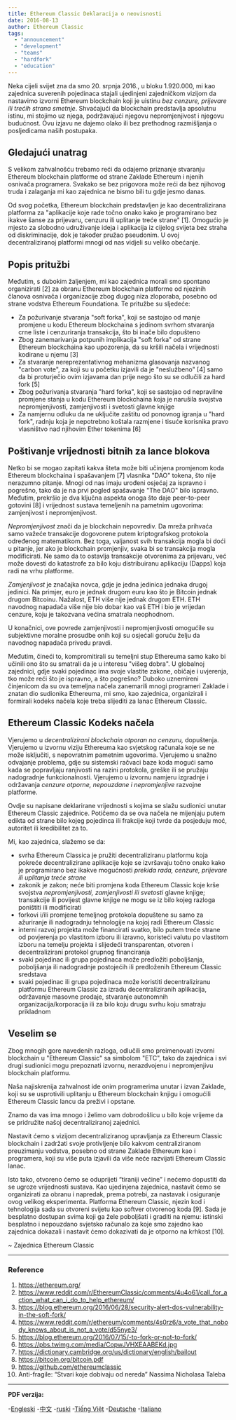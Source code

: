 ```yaml
---
title: Ethereum Classic Deklaracija o neovisnosti
date: 2016-08-13
author: Ethereum Classic
tags:
  - "announcement"
  - "development"
  - "teams"
  - "hardfork"
  - "education"
---
```


Neka cijeli svijet zna da smo 20. srpnja 2016., u bloku 1.920.000, mi kao zajednica suverenih pojedinaca stajali ujedinjeni zajedničkom vizijom da nastavimo izvorni Ethereum blockchain koji je uistinu *bez cenzure, prijevare ili trećih strana smetnje*. Shvaćajući da blockchain predstavlja apsolutnu istinu, mi stojimo uz njega, podržavajući njegovu nepromjenjivost i njegovu budućnost. Ovu izjavu ne dajemo olako ili bez prethodnog razmišljanja o posljedicama naših postupaka.

## Gledajući unatrag

S velikom zahvalnošću trebamo reći da odajemo priznanje stvaranju Ethereum blockchain platforme od strane Zaklade Ethereum i njenih osnivača programera. Svakako se bez prigovora može reći da bez njihovog truda i zalaganja mi kao zajednica ne bismo bili tu gdje jesmo danas.

Od svog početka, Ethereum blockchain predstavljen je kao decentralizirana platforma za "aplikacije koje rade točno onako kako je programirano bez ikakve šanse za prijevaru, cenzuru ili uplitanje treće strane" [1]. Omogućio je mjesto za slobodno udruživanje ideja i aplikacija iz cijelog svijeta bez straha od diskriminacije, dok je također pružao pseudonim. U ovoj decentraliziranoj platformi mnogi od nas vidjeli su veliko obećanje.

## Popis pritužbi

Međutim, s dubokim žaljenjem, mi kao zajednica morali smo spontano organizirati [2] za obranu Ethereum blockchain platforme od njezinih članova osnivača i organizacije zbog dugog niza zloporaba, posebno od strane vodstva Ethereum Foundationa. Te pritužbe su sljedeće:

- Za požurivanje stvaranja "soft forka", koji se sastojao od manje promjene u kodu Ethereum blockchaina s jedinom svrhom stvaranja crne liste i cenzuriranja transakcija, što bi inače bilo dopušteno
- Zbog zanemarivanja potpunih implikacija "soft forka" od strane Ethereum blockchaina kao upozorenja, da su kršili načela i vrijednosti kodirane u njemu [3]
- Za stvaranje nereprezentativnog mehanizma glasovanja nazvanog "carbon vote", za koji su u početku izjavili da je "neslužbeno" [4] samo da bi proturječio ovim izjavama dan prije nego što su se odlučili za hard fork [5]
- Zbog požurivanja stvaranja "hard forka", koji se sastojao od nepravilne promjene stanja u kodu Ethereum blockchaina koja je narušila svojstva nepromjenjivosti, zamjenjivosti i svetosti glavne knjige
- Za namjernu odluku da ne uključite zaštitu od ponovnog igranja u "hard fork", radnju koja je nepotrebno koštala razmjene i tisuće korisnika pravo vlasništvo nad njihovim Ether tokenima [6]

## Poštivanje vrijednosti bitnih za lance blokova

Netko bi se mogao zapitati kakva šteta može biti učinjena promjenom koda Ethereum blockchaina i spašavanjem [7] vlasnika "DAO" tokena, što nije nerazumno pitanje. Mnogi od nas imaju urođeni osjećaj za ispravno i pogrešno, tako da je na prvi pogled spašavanje "The DAO" bilo ispravno. Međutim, prekršio je dva ključna aspekta onoga što daje peer-to-peer gotovini [8] i vrijednost sustava temeljenih na pametnim ugovorima: zamjenjivost i nepromjenjivost.

*Nepromjenjivost* znači da je blockchain nepovrediv. Da mreža prihvaća samo važeće transakcije dogovorene putem kriptografskog protokola određenog matematikom. Bez toga, valjanost svih transakcija mogla bi doći u pitanje, jer ako je blockchain promjenjiv, svaka bi se transakcija mogla modificirati. Ne samo da to ostavlja transakcije otvorenima za prijevaru, već može dovesti do katastrofe za bilo koju distribuiranu aplikaciju (Dapps) koja radi na vrhu platforme.

*Zamjenjivost* je značajka novca, gdje je jedna jedinica jednaka drugoj jedinici. Na primjer, euro je jednak drugom euru kao što je Bitcoin jednak drugom Bitcoinu. Nažalost, ETH više nije jednak drugom ETH. ETH navodnog napadača više nije bio dobar kao vaš ETH i bio je vrijedan cenzure, koju je takozvana većina smatrala neophodnom.

U konačnici, ove povrede zamjenjivosti i nepromjenjivosti omogućile su subjektivne moralne prosudbe onih koji su osjećali goruću želju da navodnog napadača privedu pravdi.

Međutim, čineći to, kompromitirali su temeljni stup Ethereuma samo kako bi učinili ono što su smatrali da je u interesu "višeg dobra". U globalnoj zajednici, gdje svaki pojedinac ima svoje vlastite zakone, običaje i uvjerenja, tko može reći što je ispravno, a što pogrešno? Duboko uznemireni činjenicom da su ova temeljna načela zanemarili mnogi programeri Zaklade i znatan dio sudionika Ethereuma, mi smo, kao zajednica, organizirali i formirali kodeks načela koje treba slijediti za lanac Ethereum Classic.

## Ethereum Classic Kodeks načela

Vjerujemo u *decentralizirani blockchain otporan na cenzuru,* dopuštenja. Vjerujemo u izvornu viziju Ethereuma kao svjetskog računala koje se ne može isključiti, s nepovratnim pametnim ugovorima. Vjerujemo u snažno odvajanje problema, gdje su sistemski račvaci baze koda mogući samo kada se popravljaju ranjivosti na razini protokola, greške ili se pružaju nadogradnje funkcionalnosti. Vjerujemo u izvornu namjeru izgradnje i održavanja *cenzure otporne, nepouzdane i nepromjenjive* razvojne platforme.

Ovdje su napisane deklarirane vrijednosti s kojima se slažu sudionici unutar Ethereum Classic zajednice. Potičemo da se ova načela ne mijenjaju putem edikta od strane bilo kojeg pojedinca ili frakcije koji tvrde da posjeduju moć, autoritet ili kredibilitet za to.

Mi, kao zajednica, slažemo se da:

- svrha Ethereum Classica je pružiti decentraliziranu platformu koja pokreće decentralizirane aplikacije koje se izvršavaju točno onako kako je programirano bez ikakve mogućnosti *prekida rada, cenzure, prijevare ili uplitanja treće strane*
- zakonik je zakon; neće biti promjena koda Ethereum Classic koje krše svojstva *nepromjenjivosti, zamjenjivosti ili svetosti* glavne knjige; transakcije ili povijest glavne knjige ne mogu se iz bilo kojeg razloga poništiti ili modificirati
- forkovi i/ili promjene temeljnog protokola dopuštene su samo za ažuriranje ili nadogradnju tehnologije na kojoj radi Ethereum Classic
- interni razvoj projekta može financirati svatko, bilo putem treće strane od povjerenja po vlastitom izboru ili izravno, koristeći valutu po vlastitom izboru na temelju projekta i slijedeći transparentan, otvoren i decentralizirani protokol grupnog financiranja
- svaki pojedinac ili grupa pojedinaca može predložiti poboljšanja, poboljšanja ili nadogradnje postojećih ili predloženih Ethereum Classic sredstava
- svaki pojedinac ili grupa pojedinaca može koristiti decentraliziranu platformu Ethereum Classic za izradu decentraliziranih aplikacija, održavanje masovne prodaje, stvaranje autonomnih organizacija/korporacija ili za bilo koju drugu svrhu koju smatraju prikladnom

## Veselim se

Zbog mnogih gore navedenih razloga, odlučili smo preimenovati izvorni blockchain u "Ethereum Classic" sa simbolom "ETC", tako da zajednica i svi drugi sudionici mogu prepoznati izvornu, nerazdvojenu i nepromjenjivu blockchain platformu.

Naša najiskrenija zahvalnost ide onim programerima unutar i izvan Zaklade, koji su se usprotivili uplitanju u Ethereum blockchain knjigu i omogućili Ethereum Classic lancu da preživi i opstane.

Znamo da vas ima mnogo i želimo vam dobrodošlicu u bilo koje vrijeme da se pridružite našoj decentraliziranoj zajednici.

Nastavit ćemo s vizijom decentraliziranog upravljanja za Ethereum Classic blockchain i zadržati svoje protivljenje bilo kakvom centraliziranom preuzimanju vodstva, posebno od strane Zaklade Ethereum kao i programera, koji su više puta izjavili da više neće razvijati Ethereum Classic lanac.

Isto tako, otvoreno ćemo se oduprijeti “tiraniji većine” i nećemo dopustiti da se ugroze vrijednosti sustava. Kao ujedinjena zajednica, nastavit ćemo se organizirati za obranu i napredak, prema potrebi, za nastavak i osiguranje ovog velikog eksperimenta. Platforma Ethereum Classic, njezin kod i tehnologija sada su otvoreni svijetu kao softver otvorenog koda [9]. Sada je besplatno dostupan svima koji ga žele poboljšati i graditi na njemu: istinski besplatno i nepouzdano svjetsko računalo za koje smo zajedno kao zajednica dokazali i nastavit ćemo dokazivati da je otporno na krhkost [10].

~ Zajednica Ethereum Classic

---

### Reference

1. https://ethereum.org/
2. https://www.reddit.com/r/EthereumClassic/comments/4u4o61/call_for_action_what_can_i_do_to_help_ethereum/
3. https://blog.ethereum.org/2016/06/28/security-alert-dos-vulnerability-in-the-soft-fork/
4. https://www.reddit.com/r/ethereum/comments/4s0rz6/a_vote_that_nobody_knows_about_is_not_a_vote/d55nye3/
5. https://blog.ethereum.org/2016/07/15/-to-fork-or-not-to-fork/
6. https://pbs.twimg.com/media/CopwJVHXEAABEKd.jpg
7. https://dictionary.cambridge.org/us/dictionary/english/bailout
8. https://bitcoin.org/bitcoin.pdf
9. https://github.com/ethereumclassic
10. Anti-fragile: “Stvari koje dobivaju od nereda” Nassima Nicholasa Taleba

---

**PDF verzija:**

-[Engleski](https://ethereumclassic.org/ETC_Declaration_of_Independence.pdf) -[中文](https://ethereumclassic.org//ETC_Declaration_of_Independence_chinese.pdf) -[ruski](https://ethereumclassic.org//ETC_Declaration_of_Independence_russian.pdf) -[Tiếng Việt](https://ethereumclassic.org//ETC_Declaration_of_Independence_vietnamese.pdf) -[Deutsche](https://ethereumclassic.org//ETC_Declaration_of_Independence_german.pdf) -[Italiano](https://ethereumclassic.org//ETC_Declaration_of_Independence_italian.pdf)
